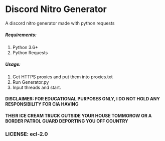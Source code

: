 # Discord Nitro Generator
A discord nitro generator made with python requests

##### Requirements:
  1. Python 3.6+
  2. Python Requests
 
##### Usage:
  1. Get HTTPS proxies and put them into proxies.txt
  2. Run Generator.py
  3. Input threads and start.
  
#### DISCLAIMER: FOR EDUCATIONAL PURPOSES ONLY, I DO NOT HOLD ANY RESPONSIBILITY FOR CIA HAVING
#### THEIR ICE CREAM TRUCK OUTSIDE YOUR HOUSE TOMMOROW OR A BORDER PATROL GUARD DEPORTING YOU OFF COUNTRY

### LICENSE: ecl-2.0


